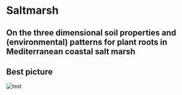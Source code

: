 # Saltmarsh
## On the three dimensional soil properties and (environmental) patterns for plant roots in Mediterranean coastal salt marsh







## Best picture
![test](https://www.mdpi.com/sensors/sensors-17-02540/article_deploy/html/images/sensors-17-02540-g002.png)
